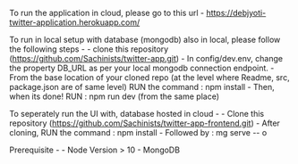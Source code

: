 To run the application in cloud, please go to this url - https://debjyoti-twitter-application.herokuapp.com/

To run in local setup with database (mongodb) also in local, please follow the following steps - 
      -   clone this repository (https://github.com/Sachinists/twitter-app.git)
      -   In config/dev.env, change the property DB_URL as per your local mongodb connection endpoint.
      -   From the base location of your cloned repo (at the level where Readme, src, package.json are of same level) RUN the command : npm install
      -   Then, when its done! RUN : npm run dev (from the same place)

To seperately run the UI with, database hosted in cloud - 
      -   Clone this repository (https://github.com/Sachinists/twitter-app-frontend.git)
      -   After cloning, RUN the command : npm install
      -   Followed by : mg serve -- o


Prerequisite - 
      -   Node Version > 10
      -   MongoDB